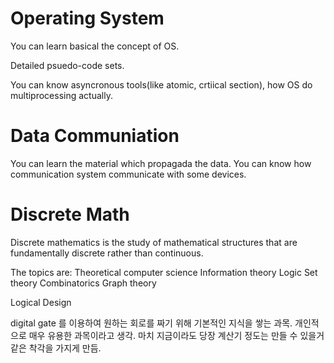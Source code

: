 # Operating System

You can learn basical the concept of OS.

Detailed psuedo-code sets.

You can know asyncronous tools(like atomic, crtiical section), how OS do multiprocessing actually.

# Data Communiation
You can learn the material which propagada the data. You can know how communication system communicate with some devices. 

# Discrete Math
Discrete mathematics is the study of mathematical structures that are fundamentally discrete rather than continuous. 

The topics are: 
 Theoretical computer science
 Information theory
 Logic
 Set theory
 Combinatorics
 Graph theory
 
 
Logical Design


digital gate 를 이용하여 원하는 회로를 짜기 위해 기본적인 지식을 쌓는 과목.
개인적으로 매우 유용한 과목이라고 생각.
마치 지금이라도 당장 계산기 정도는 만들 수 있을거 같은 착각을 가지게 만듬.



